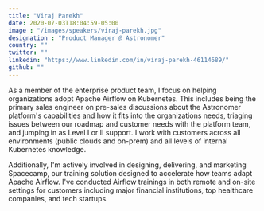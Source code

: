 ```yaml
---
title: "Viraj Parekh"
date: 2020-07-03T18:04:59-05:00
image : "/images/speakers/viraj-parekh.jpg"
designation : "Product Manager @ Astronomer"
country: ""
twitter: ""
linkedin: "https://www.linkedin.com/in/viraj-parekh-46114689/"
github: ""
---
```


As a member of the enterprise product team, I focus on helping organizations adopt Apache Airflow on Kubernetes. This includes being the primary sales engineer on pre-sales discussions about the Astronomer platform's capabilities and how it fits into the organizations needs, triaging issues between our roadmap and customer needs with the platform team, and jumping in as Level I or II support. I work with customers across all environments (public clouds and on-prem) and all levels of internal Kubernetes knowledge.

Additionally, I'm actively involved in designing, delivering, and marketing Spacecamp, our training solution designed to accelerate how teams adapt Apache Airflow. I've conducted Airflow trainings in both remote and on-site settings for customers including major financial institutions, top healthcare companies, and tech startups.